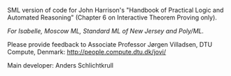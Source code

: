 SML version of code for John Harrison's "Handbook of Practical Logic and Automated Reasoning" (Chapter 6 on Interactive Theorem Proving only).

*For Isabelle, Moscow ML, Standard ML of New Jersey and Poly/ML.*

Please provide feedback to Associate Professor Jørgen Villadsen, DTU Compute, Denmark: http://people.compute.dtu.dk/jovi/

Main developer: Anders Schlichtkrull
